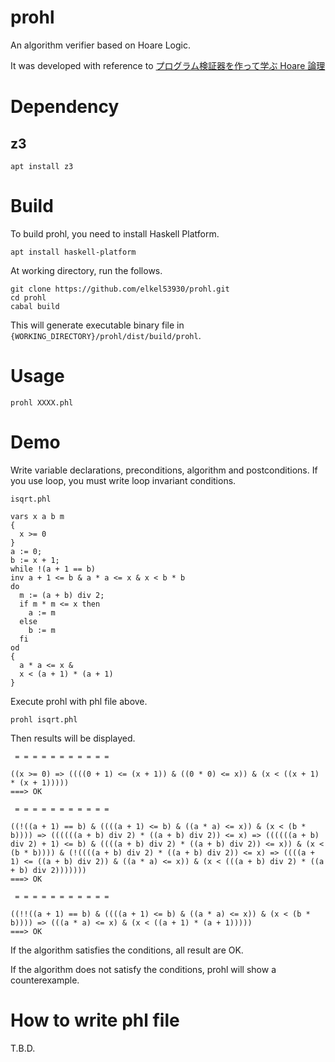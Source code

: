# prohl
An algorithm verifier based on Hoare Logic.

It was developed with reference to [プログラム検証器を作って学ぶ Hoare 論理](https://principia.connpass.com/event/174880/)

# Dependency

## z3

```
apt install z3
```

# Build

To build prohl, you need to install Haskell Platform.

```
apt install haskell-platform
```

At working directory, run the follows.

```
git clone https://github.com/elkel53930/prohl.git
cd prohl
cabal build
```
This will generate executable binary file in `{WORKING_DIRECTORY}/prohl/dist/build/prohl`.

# Usage

```
prohl XXXX.phl
```

# Demo

Write variable declarations, preconditions, algorithm and postconditions.
If you use loop, you must write loop invariant conditions.

`isqrt.phl`
```
vars x a b m	
{	
  x >= 0	
}	
a := 0;	
b := x + 1;	
while !(a + 1 == b)	
inv a + 1 <= b & a * a <= x & x < b * b	
do	
  m := (a + b) div 2;	
  if m * m <= x then	
    a := m	
  else	
    b := m	
  fi	
od	
{	
  a * a <= x &	
  x < (a + 1) * (a + 1)	
}
```

Execute prohl with phl file above.

```
prohl isqrt.phl
```

Then results will be displayed.

```
 = = = = = = = = = = =

((x >= 0) => ((((0 + 1) <= (x + 1)) & ((0 * 0) <= x)) & (x < ((x + 1) * (x + 1)))))
===> OK

 = = = = = = = = = = =

((!((a + 1) == b) & ((((a + 1) <= b) & ((a * a) <= x)) & (x < (b * b)))) => ((((((a + b) div 2) * ((a + b) div 2)) <= x) => ((((((a + b) div 2) + 1) <= b) & ((((a + b) div 2) * ((a + b) div 2)) <= x)) & (x < (b * b)))) & (!((((a + b) div 2) * ((a + b) div 2)) <= x) => ((((a + 1) <= ((a + b) div 2)) & ((a * a) <= x)) & (x < (((a + b) div 2) * ((a + b) div 2)))))))
===> OK

 = = = = = = = = = = =

((!!((a + 1) == b) & ((((a + 1) <= b) & ((a * a) <= x)) & (x < (b * b)))) => (((a * a) <= x) & (x < ((a + 1) * (a + 1)))))
===> OK
```

If the algorithm satisfies the conditions, all result are OK.

If the algorithm does not satisfy the conditions, prohl will show a counterexample.

# How to write phl file

T.B.D.
